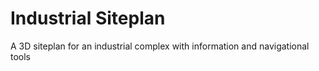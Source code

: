 # Industrial Siteplan

A 3D siteplan for an industrial complex with information and navigational tools